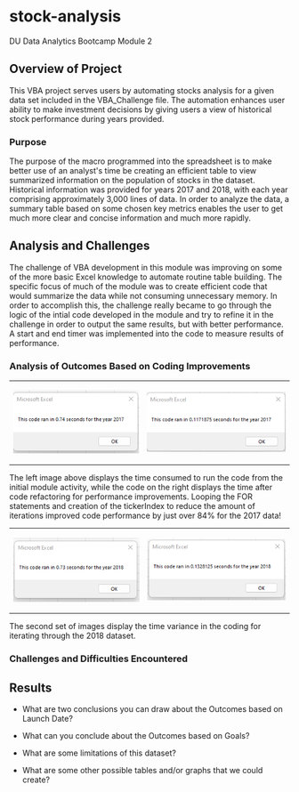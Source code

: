 # stock-analysis
DU Data Analytics Bootcamp Module 2

## Overview of Project
This VBA project serves users by automating stocks analysis for a given data set included in the VBA_Challenge file. The automation enhances user ability to make investment decisions by giving users a view of historical stock performance during years provided.

### Purpose
The purpose of the macro programmed into the spreadsheet is to make better use of an analyst's time be creating an efficient table to view summarized information on the population of stocks in the dataset. Historical information was provided for years 2017 and 2018, with each year comprising approximately 3,000 lines of data. In order to analyze the data, a summary table based on some chosen key metrics enables the user to get much more clear and concise information and much more rapidly.

## Analysis and Challenges
The challenge of VBA development in this module was improving on some of the more basic Excel knowledge to automate routine table building. The specific focus of much of the module was to create efficient code that would summarize the data while not consuming unnecessary memory. In order to accomplish this, the challenge really became to go through the logic of the intial code developed in the module and try to refine it in the challenge in order to output the same results, but with better performance. A start and end timer was implemented into the code to measure results of performance.

### Analysis of Outcomes Based on Coding Improvements
<TABLE align="center" CELLSPACING="20">
<TR>
<TD><p align="center">
    <img src="https://github.com/cb19weber/stock-analysis/blob/main/resources/Module_Green_Stocks_2017.png" />
    </p></TD>
<TD><p align="center">
    <img src="https://github.com/cb19weber/stock-analysis/blob/main/resources/VBA_Challenge_2017.png" />
    </p></TD>
</TR>
</TABLE>
The left image above displays the time consumed to run the code from the initial module activity, while the code on the right displays the time after code refactoring for performance improvements. Looping the FOR statements and creation of the tickerIndex to reduce the amount of iterations improved code performance by just over 84% for the 2017 data!
<p></p>
<TABLE align="center" CELLSPACING="20">
<TR>
<TD><p align="center">
    <img src="https://github.com/cb19weber/stock-analysis/blob/main/resources/Module_Green_Stocks_2018.png" />
    </p></TD>
<TD><p align="center">
    <img src="https://github.com/cb19weber/stock-analysis/blob/main/resources/VBA_Challenge_2018.png" />
    </p></TD>
</TR>
</TABLE>
The second set of images display the time variance in the coding for iterating through the 2018 dataset.

### Challenges and Difficulties Encountered

## Results

- What are two conclusions you can draw about the Outcomes based on Launch Date?

- What can you conclude about the Outcomes based on Goals?

- What are some limitations of this dataset?

- What are some other possible tables and/or graphs that we could create?
